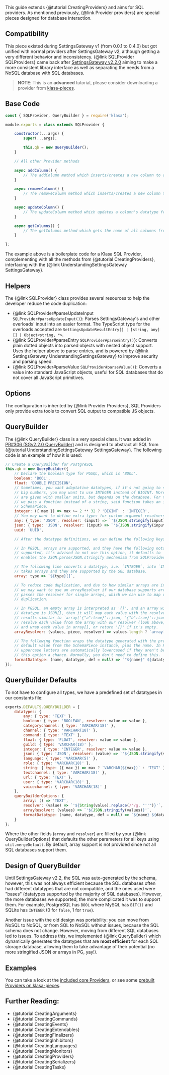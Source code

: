 This guide extends {@tutorial CreatingProviders} and aims for SQL providers. As mentioned previously, {@link Provider providers} are special pieces designed for database interaction.

## Compatibility

This piece existed during SettingsGateway v1 (from 0.0.1 to 0.4.0) but got unified with normal providers after SettingsGateway v2, although getting a very different behavior and inconsistency. {@link SQLProvider SQLProviders} came back after [SettingsGateway v2.2.0](https://github.com/dirigeants/klasa/pull/284) aiming to make a more consistent library interface as well as separating the needs from a NoSQL database with SQL databases.

> **NOTE**: This is an **advanced** tutorial, please consider downloading a provider from [klasa-pieces](https://github.com/dirigeants/klasa-pieces/tree/master/providers).

## Base Code

```javascript
const { SQLProvider, QueryBuilder } = require('klasa');

module.exports = class extends SQLProvider {

	constructor(...args) {
		super(...args);

		this.qb = new QueryBuilder();
	}

	// All other Provider methods

	async addColumn() {
		// The addColumn method which inserts/creates a new column to a table from the database.
	}

	async removeColumn() {
		// The removeColumn method which inserts/creates a new column to a table from the database.
	}

	async updateColumn() {
		// The updateColumn method which updates a column's datatype from a table from the database.
	}

	async getColumns() {
		// The getColumns method which gets the name of all columns from a table from the database.
	}

};
```

The example above is a boilerplate code for a Klasa SQL Provider, complementing with all the methods from {@tutorial CreatingProviders}, interfacing with the {@link UnderstandingSettingsGateway SettingsGateway}.

## Helpers

The {@link SQLProvider} class provides several resources to help the developer reduce the code duplication:

- {@link SQLProvider#parseUpdateInput `SQLProvider#parseUpdateInput()`}: Parses SettingsGateway's and other overloads' input into an easier format. The TypeScript type for the overloads accepted are `SettingsUpdateResultEntry[] | [string, any][] | Object<string, *>`.
- {@link SQLProvider#parseEntry `SQLProvider#parseEntry()`}: Converts plain dotted objects into parsed objects with nested object support. Uses the helper above to parse entries, and is powered by {@link SettingsGateway UnderstandingSettingsGateway} to improve security and parsing speed.
- {@link SQLProvider#parseValue `SQLProvider#parseValue()`}: Converts a value into standard JavaScript objects, useful for SQL databases that do not cover all JavaScript primitives.

## Options

The configuration is inherited by {@link Provider Providers}, SQL Providers only provide extra tools to convert SQL output to compatible JS objects.

## QueryBuilder

The {@link QueryBuilder} class is a very special class. It was added in [PR#306 (SGv2.2.0 QueryBuilder)](https://github.com/dirigeants/klasa/pull/306) and is designed to abstract all SQL from {@tutorial UnderstandingSettingsGateway SettingsGateway}. The following code is an example of how it is used:

```javascript
// Create a QueryBuilder for PostgreSQL
this.qb = new QueryBuilder({
	// Declare the boolean type for PGSQL, which is 'BOOL'.
	boolean: 'BOOL',
	float: 'DOUBLE PRECISION',
	// Sometimes, you want adaptative datatypes, if it's not going to store
	// big numbers, you may want to use INTEGER instead of BIGINT. More options
	// are given with smaller units, but depends on the database. For this case,
	// we pass a function instead of a string, said function takes an instance of
	// SchemaPiece.
	integer: ({ max }) => max >= 2 ** 32 ? 'BIGINT' : 'INTEGER',
	// You may want to define extra types for custom argument resolvers.
	any: { type: 'JSON', resolver: (input) => `'${JSON.stringify(input)}'::json` },
	json: { type: 'JSON', resolver: (input) => `'${JSON.stringify(input)}'::json` },
	uuid: 'UUID',

	// After the datatype definitions, we can define the following keys:

	// In PGSQL, arrays are supported, and they have the following notation. If it's not
	// supported, it's advised to not use this option, it defaults to `() => 'TEXT'`, which
	// enables the JSON.parse/JSON.stringify mechanism from SQLProvider.

	// The following line converts a datatype, i.e. `INTEGER`, into `INTEGER[]` when the SchemaPiece
	// takes arrays and they are supported by the SQL database.
	array: type => `${type}[]`,

	// To reduce code duplication, and due to how similar arrays are in the same database,
	// we may want to use an arrayResolver if our database supports arrays. This method also
	// passes the resolver for single arrays, which we can use to map values while reducing code
	// duplication.

	// In PGSQL, an empty array is interpreted as '{}', and an array with elements, for example, the
	// datatype is JSON[], then it will map each value with the resolver and wrap them in array[], making
	// results similar to `array['{"a":true}'::json, '{"b":true}'::json]`, which is valid. Therefore, we
	// resolve each value from the array with our resolver (look above, we have set up the resolver for json/any)
	// and wrap each value in array[], or return '{}' if it's empty.
	arrayResolver: (values, piece, resolver) => values.length ? `array[${values.map(value => resolver(value, piece)).join(', ')}]` : "'{}'",

	// The following function wraps the datatype generated with the previous options and the
	// default value from the SchemaPiece instance, plus the name. In PGSQL, names that have
	// uppercase letters are automatically lowercased if they aren't between quotes, giving
	// this option a chance. Normally, you don't need to define this.
	formatDatatype: (name, datatype, def = null) => `"${name}" ${datatype}${def !== null ? ` NOT NULL DEFAULT ${def}` : ''}`
});
```

## QueryBuilder Defaults

To not have to configure all types, we have a predefined set of datatypes in our constants file:

```javascript
exports.DEFAULTS.QUERYBUILDER = {
	datatypes: {
		any: { type: 'TEXT' },
		boolean: { type: 'BOOLEAN', resolver: value => value },
		categorychannel: { type: 'VARCHAR(18)' },
		channel: { type: 'VARCHAR(18)' },
		command: { type: 'TEXT' },
		float: { type: 'FLOAT', resolver: value => value },
		guild: { type: 'VARCHAR(18)' },
		integer: { type: 'INTEGER', resolver: value => value },
		json: { type: 'JSON', resolver: (value) => `'${JSON.stringify(value).replace(/'/g, "''")}'` },
		language: { type: 'VARCHAR(5)' },
		role: { type: 'VARCHAR(18)' },
		string: { type: ({ max }) => max ? `VARCHAR(${max})` : 'TEXT' },
		textchannel: { type: 'VARCHAR(18)' },
		url: { type: 'TEXT' },
		user: { type: 'VARCHAR(18)' },
		voicechannel: { type: 'VARCHAR(18)' }
	},
	queryBuilderOptions: {
		array: () => 'TEXT',
		resolver: (value) => `'${String(value).replace(/'/g, "''")}'`,
		arrayResolver: (values) => `'${JSON.stringify(values)}'`,
		formatDatatype: (name, datatype, def = null) => `${name} ${datatype}${def !== null ? ` NOT NULL DEFAULT ${def}` : ''}`
	}
};
```

Where the other fields (`array` and `resolver`) are filled by your {@link QueryBuilderOptions} that defaults the other parameters for all keys using `util.mergeDefault`. By default, array support is not provided since not all SQL databases support them.

## Design of QueryBuilder

Until SettingsGateway v2.2, the SQL was auto-generated by the schema, however, this was not always efficient because the SQL databases often had different datatypes that are not compatible, and the ones used were "bases" (datatypes supported by the majority of SQL databases). However, the more databases we supported, the more complicated it was to support them. For example, PostgreSQL has `BOOL` where MySQL has `BIT(1)` and SQLite has `INTEGER` (0 for `false`, 1 for `true`).

Another issue with the old design was portability: you can move from NoSQL to NoSQL, or from SQL to NoSQL without issues, because the SQL schema does not change. However, moving from different SQL databases led to issues. To address this, we implemented {@link QueryBuilder} which dynamically generates the datatypes that are **most efficient** for each SQL storage database, allowing them to take advantage of their potential (no more stringified JSON or arrays in PG, yay!).

## Examples

You can take a look at the [included core Providers](https://github.com/dirigeants/klasa/tree/{branch}/src/providers), or see some [prebuilt Providers on klasa-pieces](https://github.com/dirigeants/klasa-pieces/tree/master/providers).

## Further Reading:

- {@tutorial CreatingArguments}
- {@tutorial CreatingCommands}
- {@tutorial CreatingEvents}
- {@tutorial CreatingExtendables}
- {@tutorial CreatingFinalizers}
- {@tutorial CreatingInhibitors}
- {@tutorial CreatingLanguages}
- {@tutorial CreatingMonitors}
- {@tutorial CreatingProviders}
- {@tutorial CreatingSerializers}
- {@tutorial CreatingTasks}
